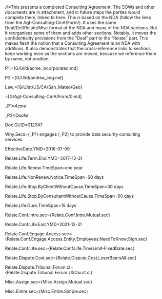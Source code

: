 //=This presents a completed Consulting Agreement.  The SOWs and other documents are in attachment, and in future steps the parties would complete them, linked to here.  This is based on the NDA (follow the links from the Agt-Consulting-CmA/Form/).  It uses the same Deal/Def/Relate/Misc format of the NDA and many of the NDA sections.  But it reorganizes some of them and adds other sections.  Notably, it moves the confidentiality provisions from the "Deal" part to the "Relate" part.  This makes flesh the notion that a Consulting Agreement is an NDA with additions.  It also demonstrates that the cross-reference links to sections keep working even as the sections are moved, because we reference them by name, not position.

P1.=[G/U/id/acme_incorporated.md]

P2.=[G/U/id/andrea_ang.md]

Law.=[G/U/at/US/CA/San_Mateo/Geo]

=[G/Agt-Consulting-CmA/Form/0.md]  

_P1=<i>Acme</i>

_P2=<i>Quake</i>

Doc.GUID=012347

Why.Secs={_P1} engages {_P2} to provide data security consulting services.

EffectiveDate.YMD=2016-07-09

Relate.Life.Term.End.YMD=2017-12-31

Relate.Life.Renew.TimeSpan=one year

Relate.Life.NonRenew.Notice.TimeSpan=60 days

Relate.Life.Stop.ByClientWithoutCause.TimeSpan=30 days

Relate.Life.Stop.ByConsultantWithoutCause.TimeSpan=90 days

Relate.Life.Cure.TimeSpan=15 days

Relate.Conf.Intro.sec={Relate.Conf.Intro.Mutual.sec}

Relate.Conf.Life.End.YMD=2021-12-31

Relate.Conf.Engage.Access.sec={Relate.Conf.Engage.Access.Entity;Employees;NeedToKnow;Sign.sec}

Relate.Conf.Life.sec={Relate.Conf.Life.TimeLimit-FixedDate.sec}

Relate.Dispute.Cost.sec={Relate.Dispute.Cost.LoserBearsAll.sec}

Relate.Dispute.Tribunal.Forum.cl={Relate.Dispute.Tribunal.Forum.USCourt.cl}

Misc.Assign.sec={Misc.Assign.Mutual.sec}

Misc.Entire.sec={Misc.Entire.Simple.sec}